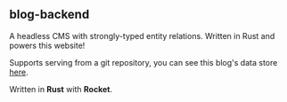 ## blog-backend

A headless CMS with strongly-typed entity relations. Written in Rust and powers this website!

Supports serving from a git repository, you can see this blog's data store [here](https://github.com/veryjos/blog-content).


Written in **Rust** with **Rocket**.
